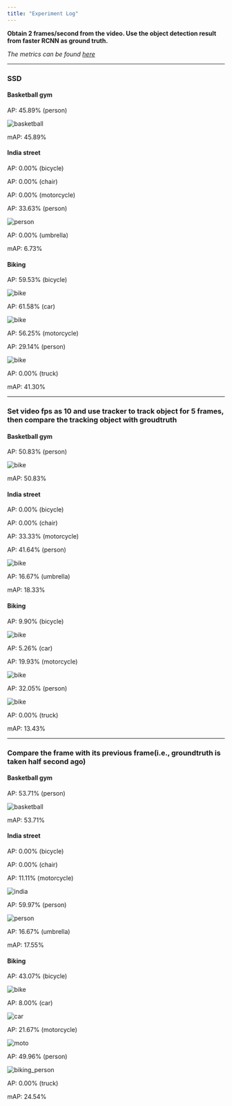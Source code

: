 ```yaml
---
title: "Experiment Log"
---
```



**Obtain 2 frames/second from the video. Use the object detection result from faster RCNN as ground truth.**

*The metrics can be found [here](https://github.com/rafaelpadilla/Object-Detection-Metrics)*

-----------------------------------

### SSD

#### Basketball gym 

AP: 45.89% (person)

![basketball](/assets/rec_pre/ssd_basketball_person_rec_pre.png)

mAP: 45.89%

#### India street 

AP: 0.00% (bicycle)

AP: 0.00% (chair)

AP: 0.00% (motorcycle)

AP: 33.63% (person)

![person](/assets/rec_pre/ssd_india_person_rec_pre.png)

AP: 0.00% (umbrella)

mAP: 6.73%


#### Biking 

AP: 59.53% (bicycle)

![bike](/assets/rec_pre/ssd_biking_bike_rec_pre.png)

AP: 61.58% (car)

![bike](/assets/rec_pre/ssd_biking_car_rec_pre.png)

AP: 56.25% (motorcycle)

AP: 29.14% (person)

![bike](/assets/rec_pre/ssd_biking_person_rec_pre.png)

AP: 0.00% (truck)

mAP: 41.30%




-----------------------------------

### Set video fps as 10 and use tracker to track object for 5 frames, then compare the tracking object with groudtruth


#### Basketball gym 

AP: 50.83% (person)

![bike](/assets/rec_pre/tracking_gym_person.png)

mAP: 50.83%

#### India street 

AP: 0.00% (bicycle)

AP: 0.00% (chair)

AP: 33.33% (motorcycle)

AP: 41.64% (person)

![bike](/assets/rec_pre/tracking_india_person.png)

AP: 16.67% (umbrella)

mAP: 18.33%




#### Biking 
AP: 9.90% (bicycle)

![bike](/assets/rec_pre/tracking_biking_bicycle.png)

AP: 5.26% (car)

AP: 19.93% (motorcycle)

![bike](/assets/rec_pre/tracking_biking_moto.png)

AP: 32.05% (person)

![bike](/assets/rec_pre/tracking_biking_person.png)

AP: 0.00% (truck)

mAP: 13.43%











-----------------------------------

### Compare the frame with its previous frame(i.e., groundtruth is taken half second ago) 


#### Basketball gym 
AP: 53.71% (person)

![basketball](/assets/rec_pre/basketball_rec_pre.png)

mAP: 53.71%

#### India street 
AP: 0.00% (bicycle)

AP: 0.00% (chair)

AP: 11.11% (motorcycle)

![india](/assets/rec_pre/india_moto_rec_pre.png)

AP: 59.97% (person)

![person](/assets/rec_pre/india_person_rec_pre.png)

AP: 16.67% (umbrella)

mAP: 17.55%

#### Biking 

AP: 43.07% (bicycle)

![bike](/assets/rec_pre/biking_bicycle_rec_pre.png)

AP: 8.00% (car)

![car](/assets/rec_pre/biking_car_rec_pre.png)

AP: 21.67% (motorcycle)

![moto](/assets/rec_pre/biking_moto_rec_pre.png)


AP: 49.96% (person)

![biking_person](/assets/rec_pre/biking_person_rec_pre.png)

AP: 0.00% (truck)

mAP: 24.54%


